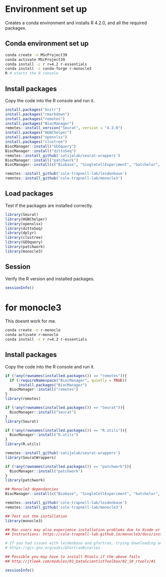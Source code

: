 # Environment set up
Creates a conda environment and installs R 4.2.0, and all the required packages.

## Conda environment set up
```bash
conda create -n MScProject39
conda activate MScProject39
conda install -c r r=4.2 r-essentials
conda install -c conda-forge r-monocle3
R # starts the R console
```

## Install packages
Copy the code into the R console and run it.
```r
install.packages("knitr")
install.packages("rmarkdown")
install.packages("remotes")
install.packages("BiocManager")
remotes::install_version("Seurat", version = "4.3.0")
install.packages("HGNChelper")
install.packages("openxlsx")
install.packages("clustree")
BiocManager::install("GEOquery")
BiocManager::install("dittoSeq")
remotes::install_github('satijalab/seurat-wrappers')
BiocManager::install("patchwork")
BiocManager::install(c("Biobase", "SingleCellExperiment", "batchelor", "BiocGenerics", "DelayedArray", "DelayedMatrixStats", "limma", "S4Vectors", "SummarizedExperiment", "pcaMethods"))

remotes::install_github('cole-trapnell-lab/leidenbase')
remotes::install_github('cole-trapnell-lab/monocle3')

```


## Load packages
Test if the packages are installed correctly.
```r
library(Seurat)
library(HGNChelper)
library(openxlsx)
library(dittoSeq)
library(dplyr)
library(clustree)
library(GEOquery)
library(patchwork)
library(monocle3)

```

## Session
Verify the R version and installed packages.
```r
sessionInfo()
```



# for monocle3
This doesnt work for me. 
```bash
conda create -n r-monocle
conda activate r-monocle
conda install -c r r=4.2 r-essentials
```
## Install packages
Copy the code into the R console and run it.
```r
if (!any(rownames(installed.packages()) == "remotes")){
  if (!requireNamespace("BiocManager", quietly = TRUE))
      install.packages("BiocManager")
  BiocManager::install("remotes")
}
library(remotes)

if (!any(rownames(installed.packages()) == "Seurat")){
  BiocManager::install("Seurat")
}
library(Seurat)

if (!any(rownames(installed.packages()) == "R.utils")){
  BiocManager::install("R.utils")
}
library(R.utils)

remotes::install_github('satijalab/seurat-wrappers')
library(SeuratWrappers)

if (!any(rownames(installed.packages()) == "patchwork")){
  BiocManager::install("patchwork")
}
library(patchwork)

## Monocle3 dependancies
BiocManager::install(c("Biobase", "SingleCellExperiment", "batchelor", "BiocGenerics", "DelayedArray", "DelayedMatrixStats", "limma", "S4Vectors", "SummarizedExperiment", "pcaMethods"))

remotes::install_github('cole-trapnell-lab/leidenbase')
remotes::install_github('cole-trapnell-lab/monocle3')

## Test out the installation
library(monocle3)

## Mac users may also experience installation problems due to Xcode or gfortran.
## Instructions: https://cole-trapnell-lab.github.io/monocle3/docs/installation/

# If you had issues with leidenbase and gfortran, trying downloading and installing a newer gfortran
# https://gcc.gnu.org/wiki/GFortranBinaries

## Possible you may have to install Rtools if the above fails
## http://jtleek.com/modules/01_DataScientistToolbox/02_10_rtools/#1

sessionInfo()
```



